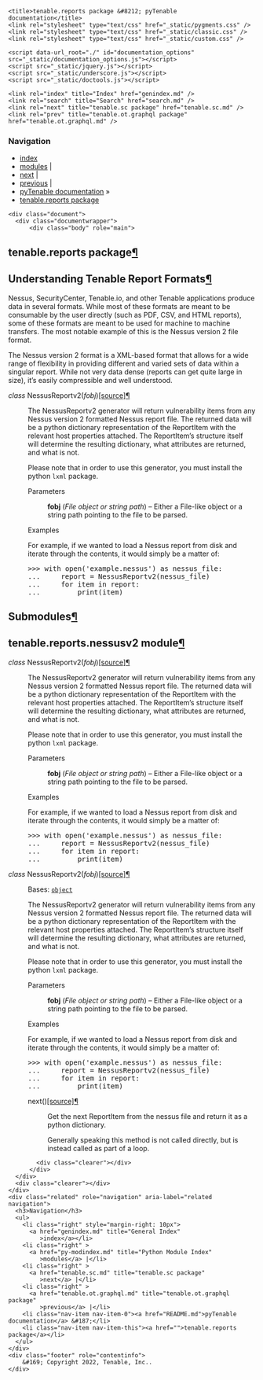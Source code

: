 
<!DOCTYPE html>

<html lang="en">
  <head>
    <meta charset="utf-8" />
    <meta name="viewport" content="width=device-width, initial-scale=1.0" /><meta name="generator" content="Docutils 0.17.1: http://docutils.sourceforge.net/" />

    <title>tenable.reports package &#8212; pyTenable  documentation</title>
    <link rel="stylesheet" type="text/css" href="_static/pygments.css" />
    <link rel="stylesheet" type="text/css" href="_static/classic.css" />
    <link rel="stylesheet" type="text/css" href="_static/custom.css" />
    
    <script data-url_root="./" id="documentation_options" src="_static/documentation_options.js"></script>
    <script src="_static/jquery.js"></script>
    <script src="_static/underscore.js"></script>
    <script src="_static/doctools.js"></script>
    
    <link rel="index" title="Index" href="genindex.md" />
    <link rel="search" title="Search" href="search.md" />
    <link rel="next" title="tenable.sc package" href="tenable.sc.md" />
    <link rel="prev" title="tenable.ot.graphql package" href="tenable.ot.graphql.md" /> 
  </head><body>
    <div class="related" role="navigation" aria-label="related navigation">
      <h3>Navigation</h3>
      <ul>
        <li class="right" style="margin-right: 10px">
          <a href="genindex.md" title="General Index"
             accesskey="I">index</a></li>
        <li class="right" >
          <a href="py-modindex.md" title="Python Module Index"
             >modules</a> |</li>
        <li class="right" >
          <a href="tenable.sc.md" title="tenable.sc package"
             accesskey="N">next</a> |</li>
        <li class="right" >
          <a href="tenable.ot.graphql.md" title="tenable.ot.graphql package"
             accesskey="P">previous</a> |</li>
        <li class="nav-item nav-item-0"><a href="README.md">pyTenable  documentation</a> &#187;</li>
        <li class="nav-item nav-item-this"><a href="">tenable.reports package</a></li> 
      </ul>
    </div>  

    <div class="document">
      <div class="documentwrapper">
          <div class="body" role="main">
            
  <section id="module-tenable.reports">
<span id="tenable-reports-package"></span><h1>tenable.reports package<a class="headerlink" href="#module-tenable.reports" title="Permalink to this headline">¶</a></h1>
<section id="understanding-tenable-report-formats">
<h2>Understanding Tenable Report Formats<a class="headerlink" href="#understanding-tenable-report-formats" title="Permalink to this headline">¶</a></h2>
<p>Nessus, SecurityCenter, Tenable.io, and other Tenable applications produce data
in several formats.  While most of these formats are meant to be consumable by
the user directly (such as PDF, CSV, and HTML reports), some of these formats
are meant to be used for machine to machine transfers.  The most notable example
of this is the Nessus version 2 file format.</p>
<p>The Nessus version 2 format is a XML-based format that allows for a wide range
of flexibility in providing different and varied sets of data within a singular
report.  While not very data dense (reports can get quite large in size), it’s
easily compressible and well understood.</p>
<span class="target" id="module-tenable.reports.nessusv2"></span><dl class="py class">
<dt class="sig sig-object py" id="tenable.reports.nessusv2.NessusReportv2">
<em class="property"><span class="pre">class</span><span class="w"> </span></em><span class="sig-name descname"><span class="pre">NessusReportv2</span></span><span class="sig-paren">(</span><em class="sig-param"><span class="n"><span class="pre">fobj</span></span></em><span class="sig-paren">)</span><a class="reference internal" href="_modules/tenable/reports/nessusv2.md#NessusReportv2"><span class="viewcode-link"><span class="pre">[source]</span></span></a><a class="headerlink" href="#tenable.reports.nessusv2.NessusReportv2" title="Permalink to this definition">¶</a></dt>
<dd><p>The NessusReportv2 generator will return vulnerability items from any
Nessus version 2 formatted Nessus report file.  The returned data will be
a python dictionary representation of the ReportItem with the relevant
host properties attached.  The ReportItem’s structure itself will determine
the resulting dictionary, what attributes are returned, and what is not.</p>
<p>Please note that in order to use this generator, you must install the python
<code class="docutils literal notranslate"><span class="pre">lxml</span></code> package.</p>
<dl class="field-list simple">
<dt class="field-odd">Parameters</dt>
<dd class="field-odd"><p><strong>fobj</strong> (<em>File object</em><em> or </em><em>string path</em>) – Either a File-like object or a string path pointing to the file to
be parsed.</p>
</dd>
</dl>
<p class="rubric">Examples</p>
<p>For example, if we wanted to load a Nessus report from disk and iterate
through the contents, it would simply be a matter of:</p>
<div class="doctest highlight-default notranslate"><div class="highlight"><pre><span></span><span class="gp">&gt;&gt;&gt; </span><span class="k">with</span> <span class="nb">open</span><span class="p">(</span><span class="s1">&#39;example.nessus&#39;</span><span class="p">)</span> <span class="k">as</span> <span class="n">nessus_file</span><span class="p">:</span>
<span class="gp">... </span>    <span class="n">report</span> <span class="o">=</span> <span class="n">NessusReportv2</span><span class="p">(</span><span class="n">nessus_file</span><span class="p">)</span>
<span class="gp">... </span>    <span class="k">for</span> <span class="n">item</span> <span class="ow">in</span> <span class="n">report</span><span class="p">:</span>
<span class="gp">... </span>        <span class="nb">print</span><span class="p">(</span><span class="n">item</span><span class="p">)</span>
</pre></div>
</div>
</dd></dl>

</section>
<section id="submodules">
<h2>Submodules<a class="headerlink" href="#submodules" title="Permalink to this headline">¶</a></h2>
</section>
<section id="module-0">
<span id="tenable-reports-nessusv2-module"></span><h2>tenable.reports.nessusv2 module<a class="headerlink" href="#module-0" title="Permalink to this headline">¶</a></h2>
<dl class="py class">
<dt class="sig sig-object py" id="id0">
<em class="property"><span class="pre">class</span><span class="w"> </span></em><span class="sig-name descname"><span class="pre">NessusReportv2</span></span><span class="sig-paren">(</span><em class="sig-param"><span class="n"><span class="pre">fobj</span></span></em><span class="sig-paren">)</span><a class="reference internal" href="_modules/tenable/reports/nessusv2.md#NessusReportv2"><span class="viewcode-link"><span class="pre">[source]</span></span></a><a class="headerlink" href="#id0" title="Permalink to this definition">¶</a></dt>
<dd><p>The NessusReportv2 generator will return vulnerability items from any
Nessus version 2 formatted Nessus report file.  The returned data will be
a python dictionary representation of the ReportItem with the relevant
host properties attached.  The ReportItem’s structure itself will determine
the resulting dictionary, what attributes are returned, and what is not.</p>
<p>Please note that in order to use this generator, you must install the python
<code class="docutils literal notranslate"><span class="pre">lxml</span></code> package.</p>
<dl class="field-list simple">
<dt class="field-odd">Parameters</dt>
<dd class="field-odd"><p><strong>fobj</strong> (<em>File object</em><em> or </em><em>string path</em>) – Either a File-like object or a string path pointing to the file to
be parsed.</p>
</dd>
</dl>
<p class="rubric">Examples</p>
<p>For example, if we wanted to load a Nessus report from disk and iterate
through the contents, it would simply be a matter of:</p>
<div class="doctest highlight-default notranslate"><div class="highlight"><pre><span></span><span class="gp">&gt;&gt;&gt; </span><span class="k">with</span> <span class="nb">open</span><span class="p">(</span><span class="s1">&#39;example.nessus&#39;</span><span class="p">)</span> <span class="k">as</span> <span class="n">nessus_file</span><span class="p">:</span>
<span class="gp">... </span>    <span class="n">report</span> <span class="o">=</span> <span class="n">NessusReportv2</span><span class="p">(</span><span class="n">nessus_file</span><span class="p">)</span>
<span class="gp">... </span>    <span class="k">for</span> <span class="n">item</span> <span class="ow">in</span> <span class="n">report</span><span class="p">:</span>
<span class="gp">... </span>        <span class="nb">print</span><span class="p">(</span><span class="n">item</span><span class="p">)</span>
</pre></div>
</div>
</dd></dl>

<dl class="py class">
<dt class="sig sig-object py" id="id1">
<em class="property"><span class="pre">class</span><span class="w"> </span></em><span class="sig-name descname"><span class="pre">NessusReportv2</span></span><span class="sig-paren">(</span><em class="sig-param"><span class="n"><span class="pre">fobj</span></span></em><span class="sig-paren">)</span><a class="reference internal" href="_modules/tenable/reports/nessusv2.md#NessusReportv2"><span class="viewcode-link"><span class="pre">[source]</span></span></a><a class="headerlink" href="#id1" title="Permalink to this definition">¶</a></dt>
<dd><p>Bases: <a class="reference external" href="https://docs.python.org/3/library/functions.html#object" title="(in Python v3.10)"><code class="xref py py-class docutils literal notranslate"><span class="pre">object</span></code></a></p>
<p>The NessusReportv2 generator will return vulnerability items from any
Nessus version 2 formatted Nessus report file.  The returned data will be
a python dictionary representation of the ReportItem with the relevant
host properties attached.  The ReportItem’s structure itself will determine
the resulting dictionary, what attributes are returned, and what is not.</p>
<p>Please note that in order to use this generator, you must install the python
<code class="docutils literal notranslate"><span class="pre">lxml</span></code> package.</p>
<dl class="field-list simple">
<dt class="field-odd">Parameters</dt>
<dd class="field-odd"><p><strong>fobj</strong> (<em>File object</em><em> or </em><em>string path</em>) – Either a File-like object or a string path pointing to the file to
be parsed.</p>
</dd>
</dl>
<p class="rubric">Examples</p>
<p>For example, if we wanted to load a Nessus report from disk and iterate
through the contents, it would simply be a matter of:</p>
<div class="doctest highlight-default notranslate"><div class="highlight"><pre><span></span><span class="gp">&gt;&gt;&gt; </span><span class="k">with</span> <span class="nb">open</span><span class="p">(</span><span class="s1">&#39;example.nessus&#39;</span><span class="p">)</span> <span class="k">as</span> <span class="n">nessus_file</span><span class="p">:</span>
<span class="gp">... </span>    <span class="n">report</span> <span class="o">=</span> <span class="n">NessusReportv2</span><span class="p">(</span><span class="n">nessus_file</span><span class="p">)</span>
<span class="gp">... </span>    <span class="k">for</span> <span class="n">item</span> <span class="ow">in</span> <span class="n">report</span><span class="p">:</span>
<span class="gp">... </span>        <span class="nb">print</span><span class="p">(</span><span class="n">item</span><span class="p">)</span>
</pre></div>
</div>
<dl class="py method">
<dt class="sig sig-object py" id="tenable.reports.nessusv2.NessusReportv2.next">
<span class="sig-name descname"><span class="pre">next</span></span><span class="sig-paren">(</span><span class="sig-paren">)</span><a class="reference internal" href="_modules/tenable/reports/nessusv2.md#NessusReportv2.next"><span class="viewcode-link"><span class="pre">[source]</span></span></a><a class="headerlink" href="#tenable.reports.nessusv2.NessusReportv2.next" title="Permalink to this definition">¶</a></dt>
<dd><p>Get the next ReportItem from the nessus file and return it as a
python dictionary.</p>
<p>Generally speaking this method is not called directly, but is instead
called as part of a loop.</p>
</dd></dl>

</dd></dl>

</section>
</section>


            <div class="clearer"></div>
          </div>
      </div>
      <div class="clearer"></div>
    </div>
    <div class="related" role="navigation" aria-label="related navigation">
      <h3>Navigation</h3>
      <ul>
        <li class="right" style="margin-right: 10px">
          <a href="genindex.md" title="General Index"
             >index</a></li>
        <li class="right" >
          <a href="py-modindex.md" title="Python Module Index"
             >modules</a> |</li>
        <li class="right" >
          <a href="tenable.sc.md" title="tenable.sc package"
             >next</a> |</li>
        <li class="right" >
          <a href="tenable.ot.graphql.md" title="tenable.ot.graphql package"
             >previous</a> |</li>
        <li class="nav-item nav-item-0"><a href="README.md">pyTenable  documentation</a> &#187;</li>
        <li class="nav-item nav-item-this"><a href="">tenable.reports package</a></li> 
      </ul>
    </div>
    <div class="footer" role="contentinfo">
        &#169; Copyright 2022, Tenable, Inc..
    </div>
  </body>
</html>
